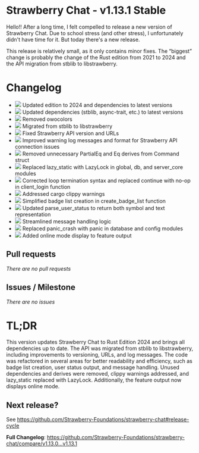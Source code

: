 # Strawberry Chat - v1.13.1 Stable
Hello!! After a long time, I felt compelled to release a new version of Strawberry Chat. 
Due to school stress (and other stress), I unfortunately didn't have time for it. But today there's a new release.

This release is relatively small, as it only contains minor fixes. The “biggest” change is probably the change of the Rust edition from 2021 to 2024 and the API migration from stblib to libstrawberry.

# Changelog

- ![](https://img.shields.io/badge/-Deps-blue) Updated edition to 2024 and dependencies to latest versions
- ![](https://img.shields.io/badge/-Deps-blue) Updated dependencies (stblib, async-trait, etc.) to latest versions
- ![](https://img.shields.io/badge/-Deps-blue) Removed owocolors
- ![](https://img.shields.io/badge/-Fix-red) Migrated from stblib to libstrawberry
- ![](https://img.shields.io/badge/-Fix-red) Fixed Strawberry API version and URLs
- ![](https://img.shields.io/badge/-Fix-red) Improved warning log messages and format for Strawberry API connection issues
- ![](https://img.shields.io/badge/-Fix-red) Removed unnecessary PartialEq and Eq derives from Command struct
- ![](https://img.shields.io/badge/-Fix-red) Replaced lazy_static with LazyLock in global, db, and server_core modules
- ![](https://img.shields.io/badge/-Fix-red) Corrected loop termination syntax and replaced continue with no-op in client_login function
- ![](https://img.shields.io/badge/-Fix-red) Addressed cargo clippy warnings
- ![](https://img.shields.io/badge/-Refactor-purple) Simplified badge list creation in create_badge_list function
- ![](https://img.shields.io/badge/-Refactor-purple) Updated parse_user_status to return both symbol and text representation
- ![](https://img.shields.io/badge/-Refactor-purple) Streamlined message handling logic
- ![](https://img.shields.io/badge/-Refactor-purple) Replaced panic_crash with panic in database and config modules
- ![](https://img.shields.io/badge/-Feat-success) Added online mode display to feature output

## Pull requests
*There are no pull requests*

## Issues / Milestone
*There are no issues*

# TL;DR
This version updates Strawberry Chat to Rust Edition 2024 and brings all dependencies up to date. The API was migrated from stblib to libstrawberry, including improvements to versioning, URLs, and log messages. The code was refactored in several areas for better readability and efficiency, such as badge list creation, user status output, and message handling. Unused dependencies and derives were removed, clippy warnings addressed, and lazy_static replaced with LazyLock. Additionally, the feature output now displays online mode.

## Next release?
See https://github.com/Strawberry-Foundations/strawberry-chat#release-cycle

**Full Changelog**: https://github.com/Strawberry-Foundations/strawberry-chat/compare/v1.13.0...v1.13.1